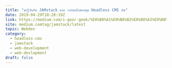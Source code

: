 ```yaml
---
title: "มารู้จักกับ JAMstack และ การมาถึงของยุค Headless CMS กัน"
date: 2019-04-29T18:28:19Z
link: https://medium.com/i-gear-geek/%E0%B8%A1%E0%B8%B2%E0%B8%A3%E0%B8%B9%E0%B9%89%E0%B8%88%E0%B8%B1%E0%B8%81%E0%B8%81%E0%B8%B1%E0%B8%9A-jamstack-%E0%B9%81%E0%B8%A5%E0%B8%B0-%E0%B8%81%E0%B8%B2%E0%B8%A3%E0%B8%A1%E0%B8%B2%E0%B8%96%E0%B8%B6%E0%B8%87%E0%B8%82%E0%B8%AD%E0%B8%87%E0%B8%A2%E0%B8%B8%E0%B8%84-headless-cms-%E0%B8%81%E0%B8%B1%E0%B8%99-af449e18e82?source=rss------jamstack-5&utm_medium=RSS&utm_source=hune
site: medium.comtag/jamstack/latest
topic: Webdev
category:
  - headless-cms
  - jamstack
  - web-development
  - web-devlopment
draft: false
---
```

